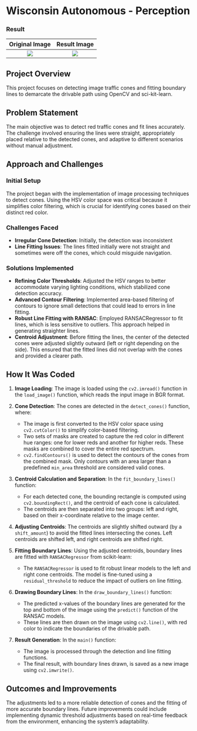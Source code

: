 # Wisconsin Autonomous - Perception

### Result
Original Image            |  Result Image
:-------------------------:|:-------------------------:
![](https://github.com/sungwoonpark0502/cone-path-detector/blob/master/original.png)  |  ![](https://github.com/sungwoonpark0502/cone-path-detector/blob/master/answer.png)

## Project Overview
This project focuses on detecting image traffic cones and fitting boundary lines to demarcate the drivable path using OpenCV and sci-kit-learn.

## Problem Statement
The main objective was to detect red traffic cones and fit lines accurately. The challenge involved ensuring the lines were straight, appropriately placed relative to the detected cones, and adaptive to different scenarios without manual adjustment.

## Approach and Challenges

### Initial Setup
The project began with the implementation of image processing techniques to detect cones. Using the HSV color space was critical because it simplifies color filtering, which is crucial for identifying cones based on their distinct red color.

### Challenges Faced
- **Irregular Cone Detection**: Initially, the detection was inconsistent
- **Line Fitting Issues**: The lines fitted initially were not straight and sometimes were off the cones, which could misguide navigation.

### Solutions Implemented
- **Refining Color Thresholds**: Adjusted the HSV ranges to better accommodate varying lighting conditions, which stabilized cone detection accuracy.
- **Advanced Contour Filtering**: Implemented area-based filtering of contours to ignore small detections that could lead to errors in line fitting.
- **Robust Line Fitting with RANSAC**: Employed RANSACRegressor to fit lines, which is less sensitive to outliers. This approach helped in generating straighter lines.
- **Centroid Adjustment**: Before fitting the lines, the center of the detected cones were adjusted slightly outward (left or right depending on the side). This ensured that the fitted lines did not overlap with the cones and provided a clearer path.

## How It Was Coded

1. **Image Loading**: The image is loaded using the `cv2.imread()` function in the `load_image()` function, which reads the input image in BGR format.

2. **Cone Detection**: The cones are detected in the `detect_cones()` function, where:
   - The image is first converted to the HSV color space using `cv2.cvtColor()` to simplify color-based filtering.
   - Two sets of masks are created to capture the red color in different hue ranges: one for lower reds and another for higher reds. These masks are combined to cover the entire red spectrum.
   - `cv2.findContours()` is used to detect the contours of the cones from the combined mask. Only contours with an area larger than a predefined `min_area` threshold are considered valid cones.

3. **Centroid Calculation and Separation**: In the `fit_boundary_lines()` function:
   - For each detected cone, the bounding rectangle is computed using `cv2.boundingRect()`, and the centroid of each cone is calculated.
   - The centroids are then separated into two groups: left and right, based on their x-coordinate relative to the image center.

4. **Adjusting Centroids**: The centroids are slightly shifted outward (by a `shift_amount`) to avoid the fitted lines intersecting the cones. Left centroids are shifted left, and right centroids are shifted right.

5. **Fitting Boundary Lines**: Using the adjusted centroids, boundary lines are fitted with `RANSACRegressor` from scikit-learn:
   - The `RANSACRegressor` is used to fit robust linear models to the left and right cone centroids. The model is fine-tuned using a `residual_threshold` to reduce the impact of outliers on line fitting.

6. **Drawing Boundary Lines**: In the `draw_boundary_lines()` function:
   - The predicted x-values of the boundary lines are generated for the top and bottom of the image using the `predict()` function of the RANSAC models.
   - These lines are then drawn on the image using `cv2.line()`, with red color to indicate the boundaries of the drivable path.

7. **Result Generation**: In the `main()` function:
   - The image is processed through the detection and line fitting functions.
   - The final result, with boundary lines drawn, is saved as a new image using `cv2.imwrite()`.


## Outcomes and Improvements
The adjustments led to a more reliable detection of cones and the fitting of more accurate boundary lines. Future improvements could include implementing dynamic threshold adjustments based on real-time feedback from the environment, enhancing the system’s adaptability.
